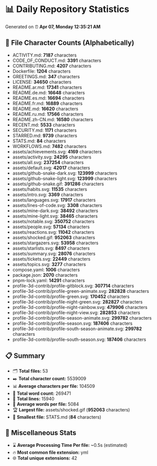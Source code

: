 # 📊 Daily Repository Statistics
Generated on ⏰ **Apr 07, Monday 12:35:21 AM**

## 📂 File Character Counts (Alphabetically)
- ACTIVITY.md: **7187** characters
- CODE_OF_CONDUCT.md: **3391** characters
- CONTRIBUTING.md: **4207** characters
- Dockerfile: **1204** characters
- GREETINGS.md: **347** characters
- LICENSE: **34650** characters
- README.ar.md: **17341** characters
- README.de.md: **16648** characters
- README.es.md: **16694** characters
- README.fr.md: **16889** characters
- README.md: **16620** characters
- README.ru.md: **17566** characters
- README.zh-CN.md: **16580** characters
- RECENT.md: **5533** characters
- SECURITY.md: **1171** characters
- STARRED.md: **9739** characters
- STATS.md: **84** characters
- WORKFLOWS.md: **7482** characters
- assets/achievements.svg: **4169** characters
- assets/activity.svg: **24295** characters
- assets/all.svg: **237254** characters
- assets/default.svg: **42017** characters
- assets/github-snake-dark.svg: **123999** characters
- assets/github-snake-light.svg: **123999** characters
- assets/github-snake.gif: **391286** characters
- assets/habits.svg: **11535** characters
- assets/intro.svg: **3369** characters
- assets/languages.svg: **17917** characters
- assets/lines-of-code.svg: **3308** characters
- assets/mine-dark.svg: **38492** characters
- assets/mine-light.svg: **38465** characters
- assets/notable.svg: **350752** characters
- assets/people.svg: **57134** characters
- assets/reactions.svg: **11042** characters
- assets/shocked.gif: **952063** characters
- assets/stargazers.svg: **53958** characters
- assets/starlists.svg: **8497** characters
- assets/summary.svg: **28076** characters
- assets/tickets.svg: **22449** characters
- assets/topics.svg: **3277** characters
- compose.yaml: **1006** characters
- package.json: **2070** characters
- pnpm-lock.yaml: **14291** characters
- profile-3d-contrib/profile-gitblock.svg: **307714** characters
- profile-3d-contrib/profile-green-animate.svg: **282828** characters
- profile-3d-contrib/profile-green.svg: **170452** characters
- profile-3d-contrib/profile-night-green.svg: **282827** characters
- profile-3d-contrib/profile-night-rainbow.svg: **479906** characters
- profile-3d-contrib/profile-night-view.svg: **282853** characters
- profile-3d-contrib/profile-season-animate.svg: **299782** characters
- profile-3d-contrib/profile-season.svg: **187406** characters
- profile-3d-contrib/profile-south-season-animate.svg: **299782** characters
- profile-3d-contrib/profile-south-season.svg: **187406** characters

## 📋 Summary
- 🗂️ **Total files:** 53
- ✒️ **Total character count:** 5539009
- 📊 **Average characters per file:** 104509
- 📝 **Total word count:** 269471
- 🧾 **Total lines:** 15940
- 📐 **Average words per file:** 5084
- 🏆 **Largest file:** assets/shocked.gif (**952063** characters)
- 🥉 **Smallest file:** STATS.md (**84** characters)

## 🌟 Miscellaneous Stats
- ⌛ **Average Processing Time Per file:** ~0.5s (estimated)
- 🔥 **Most common file extension:** yml
- 🌐 **Total unique extensions:** 42
